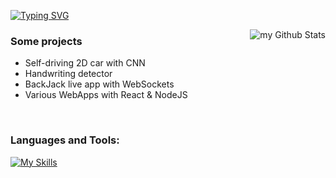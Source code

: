 <a href="https://git.io/typing-svg"><img src="https://readme-typing-svg.herokuapp.com?font=Fira+Code&pause=100&color=419F07&width=435&lines=Hi%2C+Sebastian+here.+Welcome!" alt="Typing SVG" /></a>
<br/>

<img align="right" src="https://github-readme-stats.vercel.app/api?username=sebastianmihai01&include_all_commits=true&count_private=true&show_icons=true&line_height=20&theme=vue-dark" alt="my Github Stats"/>  

<h3>
  Some projects
</h3>
<ul>
  <li> Self-driving 2D car with CNN </li>
  <li> Handwriting detector </li>
  <li> BackJack live app with WebSockets </li>
  <li> Various WebApps with React & NodeJS </li>
</ul>
<br>

### Languages and Tools:
[![My Skills](https://skillicons.dev/icons?i=aws,py,postgresql,kubernetes,docker,java,typescript,nodejs,react,express,ruby)](https://skillicons.dev)
